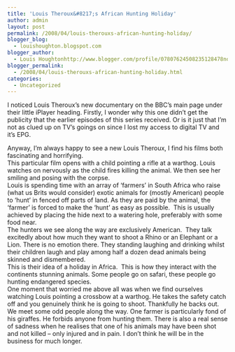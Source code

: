 ```yaml
---
title: 'Louis Theroux&#8217;s African Hunting Holiday'
author: admin
layout: post
permalink: /2008/04/louis-therouxs-african-hunting-holiday/
blogger_blog:
  - louishoughton.blogspot.com
blogger_author:
  - Louis Houghtonhttp://www.blogger.com/profile/07807624508235128478noreply@blogger.com
blogger_permalink:
  - /2008/04/louis-therouxs-african-hunting-holiday.html
categories:
  - Uncategorized
---
```

I noticed Louis Theroux&#8217;s new documentary on the BBC&#8217;s main page under their little iPlayer heading. Firstly, I wonder why this one didn&#8217;t get the publicity that the earlier episodes of this series received. Or is it just that I&#8217;m not as clued up on TV&#8217;s goings on since I lost my access to digital TV and it&#8217;s EPG. 

<div>
</div>

<div>
  Anyway, I&#8217;m always happy to see a new Louis Theroux, I find his films both fascinating and horrifying. 
</div>

<div>
</div>

<div>
  This particular film opens with a child pointing a rifle at a warthog. Louis watches on nervously as the child fires killing the animal. We then see her smiling and posing with the corpse.
</div>

<div>
</div>

<div>
  Louis is spending time with an array of &#8216;farmers&#8217; in South Africa who raise (what us Brits would consider) exotic animals for (mostly American) people to &#8216;hunt&#8217; in fenced off parts of land. As they are paid by the animal, the &#8216;farmer&#8217; is forced to make the &#8216;hunt&#8217; as easy as possible.  This is usually achieved by placing the hide next to a watering hole, preferably with some food near.
</div>

<div>
</div>

<div>
  The hunters we see along the way are exclusively American.  They talk excitedly about how much they want to shoot a Rhino or an Elephant or a Lion. There is no emotion there. They standing laughing and drinking whilst their children laugh and play among half a dozen dead animals being skinned and dismembered. 
</div>

<div>
</div>

<div>
  This is their idea of a holiday in Africa.  This is how they interact with the continents stunning animals. Some people go on safari, these people go hunting endangered species.
</div>

<div>
</div>

<div>
  One moment that worried me above all was when we find ourselves watching Louis pointing a crossbow at a warthog. He takes the safety catch off and you genuinely think he is going to shoot. Thankfully he backs out.
</div>

<div>
</div>

<div>
  We meet some odd people along the way. One farmer is particularly fond of his giraffes. He forbids anyone from hunting them. There is also a real sense of sadness when he realises that one of his animals may have been shot and not killed &#8211; only injured and in pain. I don&#8217;t think he will be in the business for much longer.
</div>